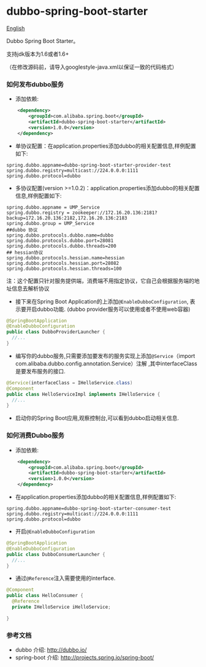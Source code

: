 dubbo-spring-boot-starter
===================================

[English](https://github.com/alibaba/dubbo-spring-boot-starter/blob/master/README.md)

Dubbo Spring Boot Starter。 

支持jdk版本为1.6或者1.6+

（在修改源码前，请导入googlestyle-java.xml以保证一致的代码格式）

### 如何发布dubbo服务

* 添加依赖:

```xml
    <dependency>
        <groupId>com.alibaba.spring.boot</groupId>
        <artifactId>dubbo-spring-boot-starter</artifactId>
        <version>1.0.0</version>
    </dependency>
```

* 单协议配置：在application.properties添加dubbo的相关配置信息,样例配置如下:

```properties
spring.dubbo.appname=dubbo-spring-boot-starter-provider-test
spring.dubbo.registry=multicast://224.0.0.0:1111
spring.dubbo.protocol=dubbo
```

* 多协议配置(version >=1.0.2)：application.properties添加dubbo的相关配置信息,样例配置如下:

```properties
spring.dubbo.appname = UMP_Service
spring.dubbo.registry = zookeeper://172.16.20.136:2181?backup=172.16.20.136:2182,172.16.20.136:2183
spring.dubbo.group = UMP_Service
##dubbo 协议
spring.dubbo.protocols.dubbo.name=dubbo
spring.dubbo.protocols.dubbo.port=28081
spring.dubbo.protocols.dubbo.threads=200
## hessian协议
spring.dubbo.protocols.hessian.name=hessian
spring.dubbo.protocols.hessian.port=28082
spring.dubbo.protocols.hessian.threads=100
```

注：这个配置只针对服务提供端，消费端不用指定协议，它自己会根据服务端的地址信息去解析协议

* 接下来在Spring Boot Application的上添加`@EnableDubboConfiguration`, 表示要开启dubbo功能. (dubbo provider服务可以使用或者不使用web容器)

```java
@SpringBootApplication
@EnableDubboConfiguration
public class DubboProviderLauncher {
  //...
}
```

* 编写你的dubbo服务,只需要添加要发布的服务实现上添加`@Service`（import com.alibaba.dubbo.config.annotation.Service）注解 ,其中interfaceClass是要发布服务的接口.

```java
@Service(interfaceClass = IHelloService.class)
@Component
public class HelloServiceImpl implements IHelloService {
  //...
}
```

* 启动你的Spring Boot应用,观察控制台,可以看到dubbo启动相关信息.


### 如何消费Dubbo服务

* 添加依赖:

```xml
    <dependency>
        <groupId>com.alibaba.spring.boot</groupId>
        <artifactId>dubbo-spring-boot-starter</artifactId>
        <version>1.0.0</version>
    </dependency>
```

* 在application.properties添加dubbo的相关配置信息,样例配置如下:

```properties
spring.dubbo.appname=dubbo-spring-boot-starter-consumer-test
spring.dubbo.registry=multicast://224.0.0.0:1111
spring.dubbo.protocol=dubbo
```

* 开启`@EnableDubboConfiguration`

```java
@SpringBootApplication
@EnableDubboConfiguration
public class DubboConsumerLauncher {
  //...
}
```

* 通过`@Reference`注入需要使用的interface.

```java
@Component
public class HelloConsumer {
  @Reference
  private IHelloService iHelloService;
  
}
```

### 参考文档

* dubbo 介绍: http://dubbo.io/
* spring-boot 介绍: http://projects.spring.io/spring-boot/
